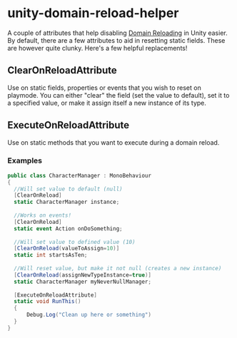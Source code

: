 # unity-domain-reload-helper
A couple of attributes that help disabling [Domain Reloading](https://docs.unity3d.com/2019.3/Documentation/Manual/DomainReloading.html) in Unity easier. By default, there are a few attributes to aid in resetting static fields. These are however quite clunky. Here's a few helpful replacements!

## ClearOnReloadAttribute
Use on static fields, properties or events that you wish to reset on playmode. You can either "clear" the field (set the value to default), set it to a specified value, or make it assign itself a new instance of its type.

## ExecuteOnReloadAttribute
Use on static methods that you want to execute during a domain reload. 

### Examples
```csharp
public class CharacterManager : MonoBehaviour
{
  //Will set value to default (null)
  [ClearOnReload]
  static CharacterManager instance;
  
  //Works on events!
  [ClearOnReload]
  static event Action onDoSomething;
  
  //Will set value to defined value (10)
  [ClearOnReload(valueToAssign=10)]
  static int startsAsTen;
  
  //Will reset value, but make it not null (creates a new instance)
  [ClearOnReload(assignNewTypeInstance=true)]
  static CharacterManager myNeverNullManager;
  
  [ExecuteOnReloadAttribute]
  static void RunThis() 
  {
      Debug.Log("Clean up here or something")
  }
}
```
